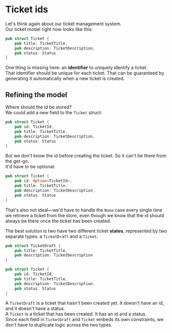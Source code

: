 # Ticket ids

Let's think again about our ticket management system.  
Our ticket model right now looks like this:

```rust
pub struct Ticket {
    pub title: TicketTitle,
    pub description: TicketDescription,
    pub status: Status
}
```

One thing is missing here: an **identifier** to uniquely identify a ticket.  
That identifier should be unique for each ticket. That can be guaranteed by generating it automatically when 
a new ticket is created.

## Refining the model

Where should the id be stored?  
We could add a new field to the `Ticket` struct:

```rust
pub struct Ticket {
    pub id: TicketId,
    pub title: TicketTitle,
    pub description: TicketDescription,
    pub status: Status
}
```

But we don't know the id before creating the ticket. So it can't be there from the get-go.  
It'd have to be optional:

```rust
pub struct Ticket {
    pub id: Option<TicketId>,
    pub title: TicketTitle,
    pub description: TicketDescription,
    pub status: Status
}
```

That's also not ideal—we'd have to handle the `None` case every single time we retrieve a ticket from the store,
even though we know that the id should always be there once the ticket has been created.

The best solution is two have two different ticket **states**, represented by two separate types:
a `TicketDraft` and a `Ticket`:

```rust
pub struct TicketDraft {
    pub title: TicketTitle,
    pub description: TicketDescription
}

pub struct Ticket {
    pub id: TicketId,
    pub title: TicketTitle,
    pub description: TicketDescription,
    pub status: Status
}
```

A `TicketDraft` is a ticket that hasn't been created yet. It doesn't have an id, and it doesn't have a status.  
A `Ticket` is a ticket that has been created. It has an id and a status.  
Since each field in `TicketDraft` and `Ticket` embeds its own constraints, we don't have to duplicate logic
across the two types.